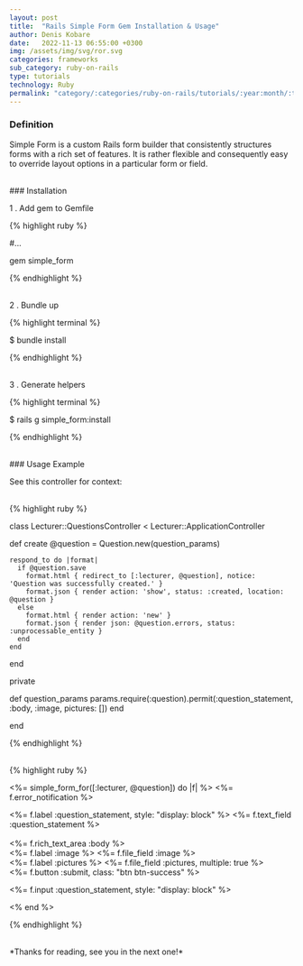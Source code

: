 ```yaml
---
layout: post
title:  "Rails Simple Form Gem Installation & Usage"
author: Denis Kobare
date:   2022-11-13 06:55:00 +0300
img: /assets/img/svg/ror.svg
categories: frameworks
sub_category: ruby-on-rails
type: tutorials
technology: Ruby
permalink: "category/:categories/ruby-on-rails/tutorials/:year:month/:title"
---
```


<link rel="stylesheet" href="/assets/css/table.css">

### Definition
Simple Form is a custom Rails form builder that consistently structures forms 
with a rich set of features. It is rather flexible and consequently easy to 
override layout options in a particular form or field.


<br>
### Installation

1 . Add gem to Gemfile

{% highlight ruby %}

#...

  gem simple_form

{% endhighlight  %}


<br>
2 . Bundle up

{% highlight terminal %}

$ bundle install

{% endhighlight  %}


<br>
3 . Generate helpers

{% highlight terminal %}

$ rails g simple_form:install

{% endhighlight  %}


<br>
### Usage Example

See this controller for context:

<br>
{% highlight ruby %}

class Lecturer::QuestionsController < Lecturer::ApplicationController
  
  
  def create
    @question = Question.new(question_params)

    respond_to do |format|
      if @question.save
        format.html { redirect_to [:lecturer, @question], notice: 'Question was successfully created.' }
        format.json { render action: 'show', status: :created, location: @question }
      else
        format.html { render action: 'new' }
        format.json { render json: @question.errors, status: :unprocessable_entity }
      end
    end
  end
  
  
  private
     
   def question_params
     params.require(:question).permit(:question_statement, :body, :image, pictures: [])
   end
  
end

{% endhighlight  %}


<br> 
{% highlight ruby %}

<%= simple_form_for([:lecturer, @question]) do |f| %>
 <%= f.error_notification %>
 
  <div>
   <%= f.label :question_statement, style: "display: block" %>
   <%= f.text_field :question_statement %>
  </div>
  
  <br>
  <div>
   <%= f.rich_text_area :body %>
  </div>

  <div>
   <%= f.label :image %>
   <%= f.file_field :image %>
  </div>

  <div>
   <%= f.label :pictures %>
   <%= f.file_field :pictures, multiple: true %>
  </div>

  <div class="form-actions">
    <%= f.button :submit, class: "btn btn-success" %>
  </div>


<!-- Note that a single line of code can define all of the form input field and its label. e.g: -->

   <%= f.input :question_statement, style: "display: block" %>

<% end %>

{% endhighlight %}
 

<br>
*Thanks for reading, see you in the next one!*
